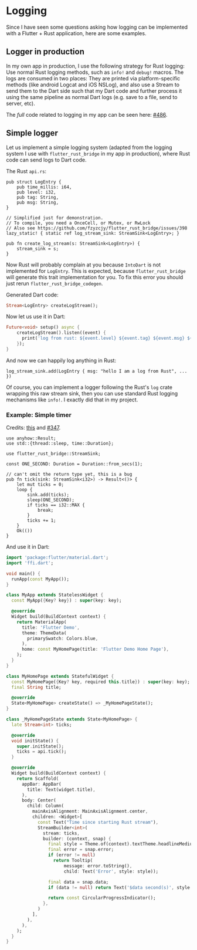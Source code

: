 # Logging

Since I have seen some questions asking how logging can be implemented with a Flutter + Rust application, here are some examples.

## Logger in production

In my own app in production, I use the following strategy for Rust logging: Use normal Rust logging methods, such as `info!` and `debug!` macros. The logs are consumed in two places: They are printed via platform-specific methods (like android Logcat and iOS NSLog), and also use a Stream to send them to the Dart side such that my Dart code and further process it using the same pipeline as normal Dart logs (e.g. save to a file, send to server, etc).

The _full_ code related to logging in my app can be seen here: [#486](https://github.com/fzyzcjy/flutter_rust_bridge/issues/486).

## Simple logger

Let us implement a simple logging system (adapted from the logging system I use with `flutter_rust_bridge` in my app in production), where Rust code can send logs to Dart code.

The Rust `api.rs`:

```rust,noplayground
pub struct LogEntry {
    pub time_millis: i64,
    pub level: i32,
    pub tag: String,
    pub msg: String,
}

// Simplified just for demonstration.
// To compile, you need a OnceCell, or Mutex, or RwLock
// Also see https://github.com/fzyzcjy/flutter_rust_bridge/issues/398
lazy_static! { static ref log_stream_sink: StreamSink<LogEntry>; }

pub fn create_log_stream(s: StreamSink<LogEntry>) {
    stream_sink = s;
}
```

Now Rust will probably complain at you because `IntoDart` is not implemented for `LogEntry`. This is expected, because `flutter_rust_bridge` will generate this trait implementation for you.
To fix this error you should just rerun `flutter_rust_bridge_codegen`.

Generated Dart code:

```Dart
Stream<LogEntry> createLogStream();
```

Now let us use it in Dart:

```dart
Future<void> setup() async {
    createLogStream().listen((event) {
      print('log from rust: ${event.level} ${event.tag} ${event.msg} ${event.timeMillis}');
    });
}
```

And now we can happily log anything in Rust:

```rust,noplayground
log_stream_sink.add(LogEntry { msg: "hello I am a log from Rust", ... })
```

Of course, you can implement a logger following the Rust's `log` crate wrapping this raw stream sink, then you can use standard Rust logging mechanisms like `info!`. I exactly did that in my project.

### Example: Simple timer

Credits: [this](https://gist.github.com/Desdaemon/be5da0a1c6b4724f20093ef434959744) and [#347](https://github.com/fzyzcjy/flutter_rust_bridge/issues/347).

```rust,noplayground
use anyhow::Result;
use std::{thread::sleep, time::Duration};

use flutter_rust_bridge::StreamSink;

const ONE_SECOND: Duration = Duration::from_secs(1);

// can't omit the return type yet, this is a bug
pub fn tick(sink: StreamSink<i32>) -> Result<()> {
    let mut ticks = 0;
    loop {
        sink.add(ticks);
        sleep(ONE_SECOND);
        if ticks == i32::MAX {
            break;
        }
        ticks += 1;
    }
    Ok(())
}
```

And use it in Dart:

```dart
import 'package:flutter/material.dart';
import 'ffi.dart';

void main() {
  runApp(const MyApp());
}

class MyApp extends StatelessWidget {
  const MyApp({Key? key}) : super(key: key);

  @override
  Widget build(BuildContext context) {
    return MaterialApp(
      title: 'Flutter Demo',
      theme: ThemeData(
        primarySwatch: Colors.blue,
      ),
      home: const MyHomePage(title: 'Flutter Demo Home Page'),
    );
  }
}

class MyHomePage extends StatefulWidget {
  const MyHomePage({Key? key, required this.title}) : super(key: key);
  final String title;

  @override
  State<MyHomePage> createState() => _MyHomePageState();
}

class _MyHomePageState extends State<MyHomePage> {
  late Stream<int> ticks;

  @override
  void initState() {
    super.initState();
    ticks = api.tick();
  }

  @override
  Widget build(BuildContext context) {
    return Scaffold(
      appBar: AppBar(
        title: Text(widget.title),
      ),
      body: Center(
        child: Column(
          mainAxisAlignment: MainAxisAlignment.center,
          children: <Widget>[
            const Text("Time since starting Rust stream"),
            StreamBuilder<int>(
              stream: ticks,
              builder: (context, snap) {
                final style = Theme.of(context).textTheme.headlineMedium;
                final error = snap.error;
                if (error != null)
                  return Tooltip(
                      message: error.toString(),
                      child: Text('Error', style: style));

                final data = snap.data;
                if (data != null) return Text('$data second(s)', style: style);

                return const CircularProgressIndicator();
              },
            )
          ],
        ),
      ),
    );
  }
}
```
